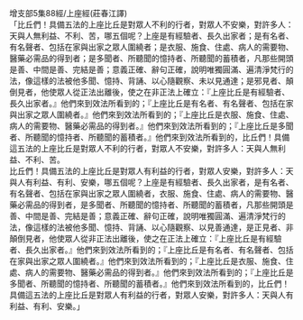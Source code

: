 增支部5集88經/上座經(莊春江譯)  
「比丘們！具備五法的上座比丘是對眾人不利的行者，對眾人不安樂，對許多人：天與人無利益、不利、苦，哪五個呢？上座是有經驗者、長久出家者；是有名者、有名聲者、包括在家與出家之眾人圍繞者；是衣服、施食、住處、病人的需要物、醫藥必需品的得到者；是多聞者、所聽聞的憶持者、所聽聞的蓄積者，凡那些開頭是善、中間是善、完結是善；意義正確、辭句正確，說明唯獨圓滿、遍清淨梵行的法，像這樣的法被他多聞、憶持、背誦、以心隨觀察、未以見通達；是邪見者、顛倒見者，他使眾人從正法出離後，使之在非正法上確立：『上座比丘是有經驗者、長久出家者。』他們來到效法所看到的；『上座比丘是有名者、有名聲者、包括在家與出家之眾人圍繞者。』他們來到效法所看到的；『上座比丘是衣服、施食、住處、病人的需要物、醫藥必需品的得到者。』他們來到效法所看到的；『上座比丘是多聞者、所聽聞的憶持者、所聽聞的蓄積者。』他們來到效法所看到的，比丘們！具備這五法的上座比丘是對眾人不利的行者，對眾人不安樂，對許多人：天與人無利益、不利、苦。  
比丘們！具備五法的上座比丘是對眾人有利益的行者，對眾人安樂，對許多人：天與人有利益、有利、安樂，哪五個呢？上座是有經驗者、長久出家者，是有名者、有名聲者、包括在家與出家之眾人圍繞者，衣服、施食、住處、病人的需要物、醫藥必需品的得到者，是多聞者、所聽聞的憶持者、所聽聞的蓄積者，凡那些開頭是善、中間是善、完結是善；意義正確、辭句正確，說明唯獨圓滿、遍清淨梵行的法，像這樣的法被他多聞、憶持、背誦、以心隨觀察、以見善通達，是正見者、非顛倒見者，他使眾人從非正法出離後，使之在正法上確立：『上座比丘是有經驗者、長久出家者。』他們來到效法所看到的；『上座比丘是有名者、有名聲者、包括在家與出家之眾人圍繞者。』他們來到效法所看到的；『上座比丘是衣服、施食、住處、病人的需要物、醫藥必需品的得到者。』他們來到效法所看到的；『上座比丘是多聞者、所聽聞的憶持者、所聽聞的蓄積者。』他們來到效法所看到的，比丘們！具備這五法的上座比丘是對眾人有利益的行者，對眾人安樂，對許多人：天與人有利益、有利、安樂。」  
  
  

